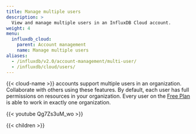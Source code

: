```yaml
---
title: Manage multiple users
description: >
  View and manage multiple users in an InfluxDB Cloud account.
weight: 4
menu:
  influxdb_cloud:
    parent: Account management
    name: Manage multiple users
aliases:
  - /influxdb/v2.0/account-management/multi-user/
  - /influxdb/cloud/users/
---
```


{{< cloud-name >}} accounts support multiple users in an organization.
Collaborate with others using these features.
By default, each user has full permissions on resources in your organization.
Every user on the [Free Plan](/influxdb/cloud/account-management/pricing-plans/#free-plan) is able to work in exactly one organization.

{{< youtube Qg7Zs3uM_wo >}}

{{< children >}}
